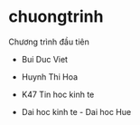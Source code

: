 # chuongtrinh
Chương trình đầu tiên

+ Bui Duc Viet

+ Huynh Thi Hoa
 
 

+ K47 Tin hoc kinh te

+ Dai hoc kinh te - Dai hoc Hue
